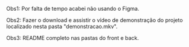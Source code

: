 Obs1: Por falta de tempo acabei não usando o Figma.

Obs2: Fazer o download e assistir o vídeo de demonstração do projeto localizado nesta pasta "demonstracao.mkv".

Obs3: README completo nas pastas do front e back.
